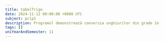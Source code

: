 ```yaml
---
title: tabelTrigo
date: 2024-11-12 00:00:00 +0000 UTC
subject: pclp1
description: Programul demonstrează conversia unghiurilor din grade în radiani (folosind `M_PI`) și calculul sinusului acestora. Ilustrează aplicarea funcțiilor trigonometrice pe valori flotante pentru afișarea rezultatelor.
tags: []
uniYearAndSemester: 11
---
```


